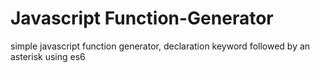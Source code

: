 # Javascript Function-Generator
 simple javascript function generator, declaration keyword followed by an asterisk using es6
